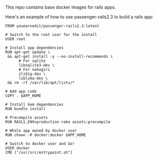 This repo contains base docker images for rails apps.

Here's an example of how to use passenger-rails2.3 to build a rails app:

```
FROM youearnedit/passenger-rails2.3:latest

# Switch to the root user for the install
USER root

# Install app dependencies
RUN apt-get update \
 && apt-get install -y --no-install-recommends \
      # For sqlite
      libsqlite3-dev \
      # For nokogiri
      zlib1g-dev \
      liblzma-dev \
 && rm -rf /var/lib/apt/lists/*

# Add app code
COPY . $APP_HOME

# Install Gem dependencies
RUN bundle install

# Precompile assets
RUN RAILS_ENV=production rake assets:precompile

# Whole app owned by docker user
RUN chown -R docker:docker $APP_HOME

# Switch to docker user and Go!
USER docker
CMD ["/usr/src/entrypoint.sh"]
```